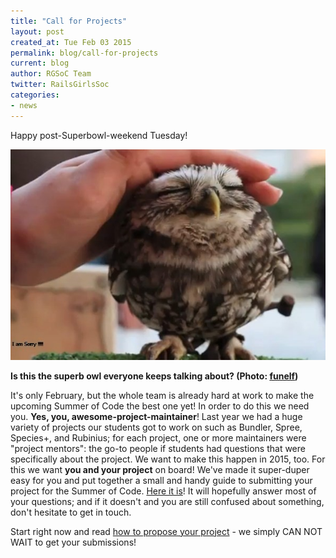 ```yaml
---
title: "Call for Projects"
layout: post
created_at: Tue Feb 03 2015
permalink: blog/call-for-projects
current: blog
author: RGSoC Team
twitter: RailsGirlsSoc
categories: 
- news
---
```


Happy post-Superbowl-weekend Tuesday!

<img src="/img/blog/2015/call-for-projects-superb-owl.jpg" width="600">

**Is this the superb owl everyone keeps talking about? (Photo: [funelf](http://www.funelf.net/a-cute-owl/))**

It's only February, but the whole team is already hard at work to make the upcoming Summer of Code the best one yet! In order to do this we need you. <strong>Yes, you, awesome-project-maintainer</strong>! Last year we had a huge variety of projects our students got to work on such as Bundler, Spree, Species+, and Rubinius; for each project, one or more maintainers were "project mentors": the go-to people if students had questions that were specifically about the project. We want to make this happen in 2015, too. For this we want <strong>you and your project</strong> on board!
We've made it super-duper easy for you and put together a small and handy guide to submitting your project for the Summer of Code. [Here it is](http://railsgirlssummerofcode.org/guide/projects/)! It will hopefully answer most of your questions; and if it doesn't and you are still confused about something, don't hesitate to get in touch.


Start right now and read [how to propose your project](http://railsgirlssummerofcode.org/guide/projects) - we simply CAN NOT WAIT to get your submissions!

